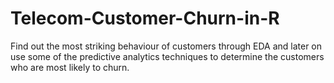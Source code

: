 # Telecom-Customer-Churn-in-R
Find out the most striking behaviour of customers through EDA and later on use some  of the predictive analytics techniques to determine the customers who are most likely to  churn.
